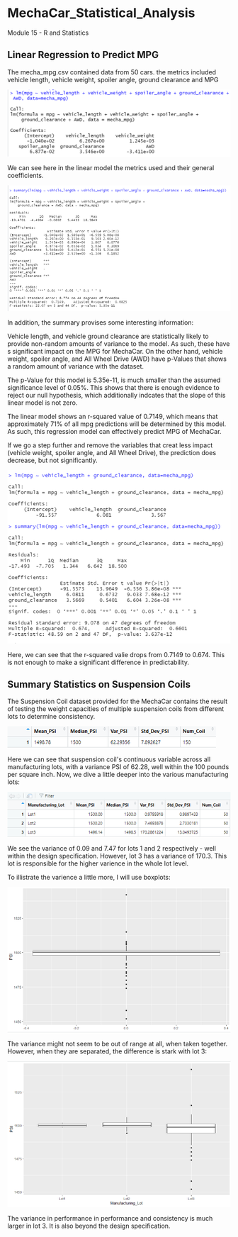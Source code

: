 # MechaCar_Statistical_Analysis

Module 15 - R and Statistics

## Linear Regression to Predict MPG

The mecha_mpg.csv contained data from 50 cars. the metrics included vehicle length, vehicle weight, spoiler angle, ground clearance and MPG


![Statistical Analysis](https://github.com/hmohabir/MechaCar_Statistical_Analysis/blob/main/1Linear%20regression.PNG)

We can see here in the linear model the metrics used and their general coefficients.

![Statistical Summary](https://github.com/hmohabir/MechaCar_Statistical_Analysis/blob/main/2Summary.PNG)

In addition, the summary provises some interesting information:

Vehicle length, and vehicle ground clearance are statistically likely to provide non-random amounts of variance to the model. As such, these have s significant impact on the MPG for MechaCar. On the other hand, vehicle weight, spoiler angle, and All Wheel Drive (AWD) have p-Values that shows a random amount of variance with the dataset.

The p-Value for this model is 5.35e-11, is much smaller than the assumed significance level of 0.05%. This shows that there is enough evidence to reject our null hypothesis, which additionally indcates that the slope of this linear model is not zero.

The linear model shows an r-squared value of 0.7149, which means that approximately 71% of all mpg predictions will be determined by this model. As such, this  regression model can effectively predict MPG of MechaCar.

If we go a step further and remove the variables that creat less impact (vehicle weight, spoiler angle, and All Wheel Drive), the prediction does decrease, but not significantly.

![Removing independent variables](https://github.com/hmohabir/MechaCar_Statistical_Analysis/blob/main/3%20Remove%20independent%20variables.PNG)

Here, we can see that the r-squared valie drops from 0.7149 to 0.674. This is not enough to make a significant difference in predictability.


## Summary Statistics on Suspension Coils

The Suspension Coil dataset provided for the MechaCar contains the result of testing the weight capacities of multiple suspension coils from different lots to determine consistency.

![Total Summary](https://github.com/hmohabir/MechaCar_Statistical_Analysis/blob/main/4%20Total%20Summary.PNG)

Here we can see that suspension coil's continuous variable across all manufacturing lots, with a variance PSI of 62.28, well within the 100 pounds per square inch. Now, we dive a little deeper into the various manufacturing lots:

![Lot Summary](https://github.com/hmohabir/MechaCar_Statistical_Analysis/blob/main/5%20Lot%20summary.PNG)

We see the variance of 0.09 and 7.47 for lots 1 and 2 respectively - well within the design specification. However, lot 3 has a variance of 170.3. This lot is responsible for the higher varience in the whole lot level.

To illistrate the varience a little more, I will use boxplots:

![Lot Summary](https://github.com/hmohabir/MechaCar_Statistical_Analysis/blob/main/6%20All%20lots%20ggplot.PNG)

The variance might not seem to be out of range at all, when taken together. However, when they are separated, the difference is stark with lot 3:

![Individual Lot Summary](https://github.com/hmohabir/MechaCar_Statistical_Analysis/blob/main/7%20Individual%20lots%20ggplot.PNG)

The variance in performance in performance and consistency is much larger in lot 3. It is also beyond the design specification.




